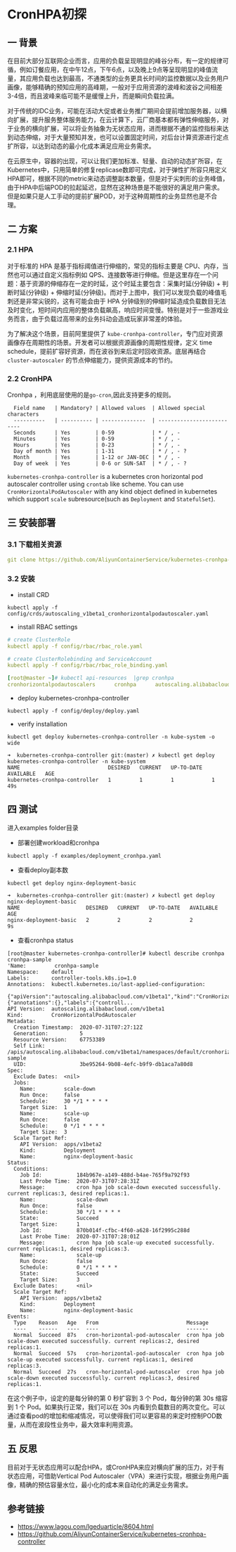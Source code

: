 # CronHPA初探

## 一 背景

在目前大部分互联网企业而言，应用的负载呈现明显的峰谷分布，有一定的规律可循，例如订餐应用，在中午12点，下午6点，以及晚上9点等呈现明显的峰值流量，其应用负载也达到最高，不通类型的业务更具长时间的监控数据以及业务用户画像，能够精确的预知应用的高峰期，一般对于应用资源的波峰和波谷之间相差3-4倍，而且波峰来临可能不是缓慢上升，而是瞬间负载拉满。

对于传统的IDC业务，可能在活动大促或者业务推广期间会提前增加服务器，以横向扩展，提升服务整体服务能力，在云计算下，云厂商基本都有弹性伸缩服务，对于业务的横向扩展，可以将业务抽象为无状态应用，进而根据不通的监控指标来达到动态伸缩，对于大量预知并发，也可以设置固定时间，对后台计算资源进行定点扩所容，以达到动态的最小化成本满足应用业务需求。

在云原生中，容器的出现，可以让我们更加标准、轻量、自动的动态扩所容，在Kubernetes中，只用简单的修复replicase数即可完成，对于弹性扩所容只用定义HPA即可，根据不同的metric来动态调整副本数量，但是对于尖刺形的业务峰值，由于HPA中后端POD的拉起延迟，显然在这种场景是不能很好的满足用户需求。但是如果只是人工手动的提前扩展POD，对于这种周期性的业务显然也是不合理。

## 二 方案

### 2.1 HPA

对于标准的 HPA 是基于指标阈值进行伸缩的，常见的指标主要是 CPU、内存，当然也可以通过自定义指标例如 QPS、连接数等进行伸缩。但是这里存在一个问题：基于资源的伸缩存在一定的时延，这个时延主要包含：采集时延(分钟级) + 判断时延(分钟级) + 伸缩时延(分钟级)。而对于上图中，我们可以发现负载的峰值毛刺还是非常尖锐的，这有可能会由于 HPA 分钟级别的伸缩时延造成负载数目无法及时变化，短时间内应用的整体负载飙高，响应时间变慢。特别是对于一些游戏业务而言，由于负载过高带来的业务抖动会造成玩家非常差的体验。

为了解决这个场景，目前阿里提供了 `kube-cronhpa-controller`，专门应对资源画像存在周期性的场景。开发者可以根据资源画像的周期性规律，定义 time schedule，提前扩容好资源，而在波谷到来后定时回收资源。底层再结合 `cluster-autoscaler` 的节点伸缩能力，提供资源成本的节约。

### 2.2 CronHPA

Cronhpa ，利用底层使用的是`go-cron`,因此支持更多的规则。

```
  Field name   | Mandatory? | Allowed values  | Allowed special characters
  ----------   | ---------- | --------------  | --------------------------
  Seconds      | Yes        | 0-59            | * / , -
  Minutes      | Yes        | 0-59            | * / , -
  Hours        | Yes        | 0-23            | * / , -
  Day of month | Yes        | 1-31            | * / , - ?
  Month        | Yes        | 1-12 or JAN-DEC | * / , -
  Day of week  | Yes        | 0-6 or SUN-SAT  | * / , - ?    
```

`kubernetes-cronhpa-controller` is a kubernetes cron horizontal pod autoscaler controller using `crontab` like scheme. You can use `CronHorizontalPodAutoscaler` with any kind object defined in kubernetes which support `scale` subresource(such as `Deployment` and `StatefulSet`).

## 三 安装部署

### 3.1 下载相关资源

```yaml
git clone https://github.com/AliyunContainerService/kubernetes-cronhpa-controller.git
```

### 3.2 安装

* install CRD

```
kubectl apply -f config/crds/autoscaling_v1beta1_cronhorizontalpodautoscaler.yaml
```

* install RBAC settings

```yaml
# create ClusterRole 
kubectl apply -f config/rbac/rbac_role.yaml

# create ClusterRolebinding and ServiceAccount 
kubectl apply -f config/rbac/rbac_role_binding.yaml

[root@master ~]# kubectl api-resources  |grep cronhpa
cronhorizontalpodautoscalers      cronhpa      autoscaling.alibabacloud.com   true         CronHorizontalPodAutoscaler
```

* deploy kubernetes-cronhpa-controller

```
kubectl apply -f config/deploy/deploy.yaml
```

* verify installation

```
kubectl get deploy kubernetes-cronhpa-controller -n kube-system -o wide 

➜  kubernetes-cronhpa-controller git:(master) ✗ kubectl get deploy kubernetes-cronhpa-controller -n kube-system
NAME                            DESIRED   CURRENT   UP-TO-DATE   AVAILABLE   AGE
kubernetes-cronhpa-controller   1         1         1            1           49s
```

## 四 测试

进入examples folder目录

* 部署创建workload和cronhpa

```
kubectl apply -f examples/deployment_cronhpa.yaml 
```

* 查看deploy副本数

```
kubectl get deploy nginx-deployment-basic 

➜  kubernetes-cronhpa-controller git:(master) ✗ kubectl get deploy nginx-deployment-basic
NAME                     DESIRED   CURRENT   UP-TO-DATE   AVAILABLE   AGE
nginx-deployment-basic   2         2         2            2           9s
```

* 查看cronhpa status

```
[root@master kubernetes-cronhpa-controller]# kubectl describe cronhpa cronhpa-sample 
'Name:         cronhpa-sample
Namespace:    default
Labels:       controller-tools.k8s.io=1.0
Annotations:  kubectl.kubernetes.io/last-applied-configuration:
                {"apiVersion":"autoscaling.alibabacloud.com/v1beta1","kind":"CronHorizontalPodAutoscaler","metadata":{"annotations":{},"labels":{"controll...
API Version:  autoscaling.alibabacloud.com/v1beta1
Kind:         CronHorizontalPodAutoscaler
Metadata:
  Creation Timestamp:  2020-07-31T07:27:12Z
  Generation:          5
  Resource Version:    67753389
  Self Link:           /apis/autoscaling.alibabacloud.com/v1beta1/namespaces/default/cronhorizontalpodautoscalers/cronhpa-sample
  UID:                 3be95264-9b08-4efc-b9f9-db1aca7a80d8
Spec:
  Exclude Dates:  <nil>
  Jobs:
    Name:         scale-down
    Run Once:     false
    Schedule:     30 */1 * * * *
    Target Size:  1
    Name:         scale-up
    Run Once:     false
    Schedule:     0 */1 * * * *
    Target Size:  3
  Scale Target Ref:
    API Version:  apps/v1beta2
    Kind:         Deployment
    Name:         nginx-deployment-basic
Status:
  Conditions:
    Job Id:           184b967e-a149-488d-b4ae-765f9a792f93
    Last Probe Time:  2020-07-31T07:28:31Z
    Message:          cron hpa job scale-down executed successfully. current replicas:3, desired replicas:1.
    Name:             scale-down
    Run Once:         false
    Schedule:         30 */1 * * * *
    State:            Succeed
    Target Size:      1
    Job Id:           870b014f-cfbc-4f60-a628-16f2995c288d
    Last Probe Time:  2020-07-31T07:28:01Z
    Message:          cron hpa job scale-up executed successfully. current replicas:1, desired replicas:3.
    Name:             scale-up
    Run Once:         false
    Schedule:         0 */1 * * * *
    State:            Succeed
    Target Size:      3
  Exclude Dates:      <nil>
  Scale Target Ref:
    API Version:  apps/v1beta2
    Kind:         Deployment
    Name:         nginx-deployment-basic
Events:
  Type    Reason   Age   From                            Message
  ----    ------   ----  ----                            -------
  Normal  Succeed  87s   cron-horizontal-pod-autoscaler  cron hpa job scale-down executed successfully. current replicas:2, desired replicas:1.
  Normal  Succeed  57s   cron-horizontal-pod-autoscaler  cron hpa job scale-up executed successfully. current replicas:1, desired replicas:3.
  Normal  Succeed  27s   cron-horizontal-pod-autoscaler  cron hpa job scale-down executed successfully. current replicas:3, desired replicas:1.
```

在这个例子中，设定的是每分钟的第 0 秒扩容到 3 个 Pod，每分钟的第 30s 缩容到 1 个 Pod。如果执行正常，我们可以在 30s 内看到负载数目的两次变化。可以通过查看pod的增加和缩减情况，可以使得我们可以更容易的来定时控制POD数量，从而在波段性业务中，最大效率利用资源。

## 五 反思

目前对于无状态应用可以配合HPA，或CronHPA来应对横向扩展的压力，对于有状态应用，可借助Vertical Pod Autoscaler（VPA）来进行实现，根据业务用户画像，精确的预估容量水位，最小化的成本来自动化的满足业务需求。

## 参考链接

  * https://www.lagou.com/lgeduarticle/8604.html
* https://github.com/AliyunContainerService/kubernetes-cronhpa-controller